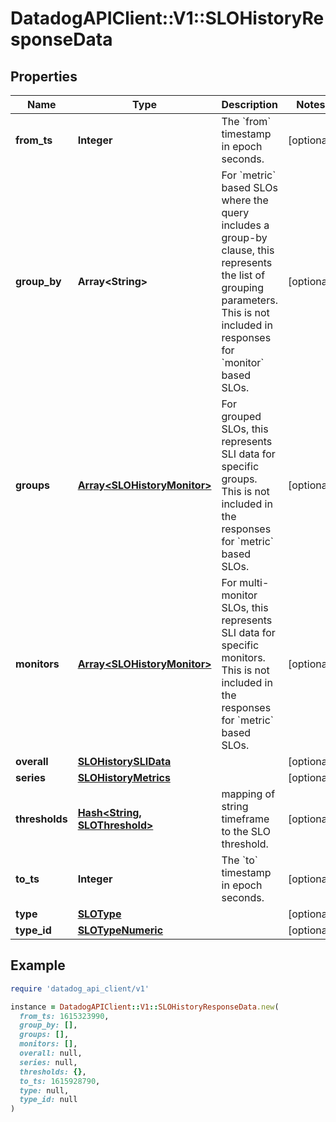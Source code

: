 # DatadogAPIClient::V1::SLOHistoryResponseData

## Properties

| Name | Type | Description | Notes |
| ---- | ---- | ----------- | ----- |
| **from_ts** | **Integer** | The &#x60;from&#x60; timestamp in epoch seconds. | [optional] |
| **group_by** | **Array&lt;String&gt;** | For &#x60;metric&#x60; based SLOs where the query includes a group-by clause, this represents the list of grouping parameters.  This is not included in responses for &#x60;monitor&#x60; based SLOs. | [optional] |
| **groups** | [**Array&lt;SLOHistoryMonitor&gt;**](SLOHistoryMonitor.md) | For grouped SLOs, this represents SLI data for specific groups.  This is not included in the responses for &#x60;metric&#x60; based SLOs. | [optional] |
| **monitors** | [**Array&lt;SLOHistoryMonitor&gt;**](SLOHistoryMonitor.md) | For multi-monitor SLOs, this represents SLI data for specific monitors.  This is not included in the responses for &#x60;metric&#x60; based SLOs. | [optional] |
| **overall** | [**SLOHistorySLIData**](SLOHistorySLIData.md) |  | [optional] |
| **series** | [**SLOHistoryMetrics**](SLOHistoryMetrics.md) |  | [optional] |
| **thresholds** | [**Hash&lt;String, SLOThreshold&gt;**](SLOThreshold.md) | mapping of string timeframe to the SLO threshold. | [optional] |
| **to_ts** | **Integer** | The &#x60;to&#x60; timestamp in epoch seconds. | [optional] |
| **type** | [**SLOType**](SLOType.md) |  | [optional] |
| **type_id** | [**SLOTypeNumeric**](SLOTypeNumeric.md) |  | [optional] |

## Example

```ruby
require 'datadog_api_client/v1'

instance = DatadogAPIClient::V1::SLOHistoryResponseData.new(
  from_ts: 1615323990,
  group_by: [],
  groups: [],
  monitors: [],
  overall: null,
  series: null,
  thresholds: {},
  to_ts: 1615928790,
  type: null,
  type_id: null
)
```


